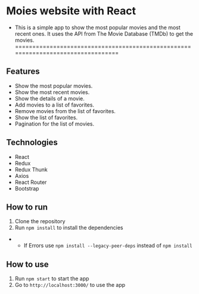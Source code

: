 # Moies website with React
* This is a simple app to show the most popular movies and the most recent ones. It uses the API from The Movie Database (TMDb) to get the movies.
=================================================================================

## Features
- Show the most popular movies.
- Show the most recent movies.
- Show the details of a movie.
- Add movies to a list of favorites.
- Remove movies from the list of favorites.
- Show the list of favorites.
- Pagination for the list of movies. 


## Technologies
- React
- Redux
- Redux Thunk
- Axios
- React Router
- Bootstrap

## How to run
1. Clone the repository
2. Run `npm install` to install the dependencies
* * If Errors use `npm install --legacy-peer-deps` instead of `npm install`

## How to use
1. Run `npm start` to start the app
2. Go to `http://localhost:3000/` to use the app


